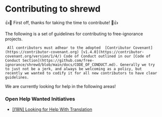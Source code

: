 # Contributing to shrewd

:+1::tada: First off, thanks for taking the time to contribute! :tada::+1:

The following is a set of guidelines for contributing to free-ignorance projects. 

     All contributors must adhear to the adopted  [Contributor Covenant](https://contributor-covenant.org) [v1.4.0](https://contributor-covenant.org/version/1/4/) Code of Conduct outlined in our [Code of Conduct Section](https://github.com/free-ignorance/shrewd/blob/main/docs/CODE_OF_CONDUCT.md). Generally we try to just not be a jerk, and always be welcoming as a policy, but recently we wanted to codify it for all new contributors to have clear guidelines. 


We are currently looking for help in the following areas!

### Open Help Wanted Initiatives 

* [[I18N] Looking for Help With Translation](https://github.com/free-ignorance/shrewd/issues/15)
